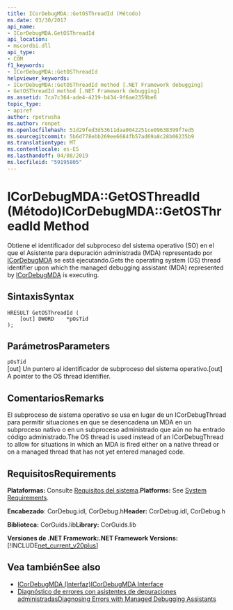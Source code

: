 ```yaml
---
title: ICorDebugMDA::GetOSThreadId (Método)
ms.date: 03/30/2017
api_name:
- ICorDebugMDA.GetOSThreadId
api_location:
- mscordbi.dll
api_type:
- COM
f1_keywords:
- ICorDebugMDA::GetOSThreadId
helpviewer_keywords:
- ICorDebugMDA::GetOSThreadId method [.NET Framework debugging]
- GetOSThreadId method [.NET Framework debugging]
ms.assetid: 7ca7c364-ade4-4219-b434-9f6ae2359be6
topic_type:
- apiref
author: rpetrusha
ms.author: ronpet
ms.openlocfilehash: 51d29fed3d53611daa0042251ce09638399f7ed5
ms.sourcegitcommit: 5b6d778ebb269ee6684fb57ad69a8c28b06235b9
ms.translationtype: MT
ms.contentlocale: es-ES
ms.lasthandoff: 04/08/2019
ms.locfileid: "59195805"
---
```

# <a name="icordebugmdagetosthreadid-method"></a><span data-ttu-id="701d0-102">ICorDebugMDA::GetOSThreadId (Método)</span><span class="sxs-lookup"><span data-stu-id="701d0-102">ICorDebugMDA::GetOSThreadId Method</span></span>
<span data-ttu-id="701d0-103">Obtiene el identificador del subproceso del sistema operativo (SO) en el que el Asistente para depuración administrada (MDA) representado por [ICorDebugMDA](../../../../docs/framework/unmanaged-api/debugging/icordebugmda-interface.md) se está ejecutando.</span><span class="sxs-lookup"><span data-stu-id="701d0-103">Gets the operating system (OS) thread identifier upon which the managed debugging assistant (MDA) represented by [ICorDebugMDA](../../../../docs/framework/unmanaged-api/debugging/icordebugmda-interface.md) is executing.</span></span>  
  
## <a name="syntax"></a><span data-ttu-id="701d0-104">Sintaxis</span><span class="sxs-lookup"><span data-stu-id="701d0-104">Syntax</span></span>  
  
```  
HRESULT GetOSThreadId (  
    [out] DWORD    *pOsTid  
);  
```  
  
## <a name="parameters"></a><span data-ttu-id="701d0-105">Parámetros</span><span class="sxs-lookup"><span data-stu-id="701d0-105">Parameters</span></span>  
 `pOsTid`  
 <span data-ttu-id="701d0-106">[out] Un puntero al identificador de subproceso del sistema operativo.</span><span class="sxs-lookup"><span data-stu-id="701d0-106">[out] A pointer to the OS thread identifier.</span></span>  
  
## <a name="remarks"></a><span data-ttu-id="701d0-107">Comentarios</span><span class="sxs-lookup"><span data-stu-id="701d0-107">Remarks</span></span>  
 <span data-ttu-id="701d0-108">El subproceso de sistema operativo se usa en lugar de un ICorDebugThread para permitir situaciones en que se desencadena un MDA en un subproceso nativo o en un subproceso administrado que aún no ha entrado código administrado.</span><span class="sxs-lookup"><span data-stu-id="701d0-108">The OS thread is used instead of an ICorDebugThread to allow for situations in which an MDA is fired either on a native thread or on a managed thread that has not yet entered managed code.</span></span>  
  
## <a name="requirements"></a><span data-ttu-id="701d0-109">Requisitos</span><span class="sxs-lookup"><span data-stu-id="701d0-109">Requirements</span></span>  
 <span data-ttu-id="701d0-110">**Plataformas:** Consulte [Requisitos del sistema](../../../../docs/framework/get-started/system-requirements.md).</span><span class="sxs-lookup"><span data-stu-id="701d0-110">**Platforms:** See [System Requirements](../../../../docs/framework/get-started/system-requirements.md).</span></span>  
  
 <span data-ttu-id="701d0-111">**Encabezado**: CorDebug.idl, CorDebug.h</span><span class="sxs-lookup"><span data-stu-id="701d0-111">**Header:** CorDebug.idl, CorDebug.h</span></span>  
  
 <span data-ttu-id="701d0-112">**Biblioteca:** CorGuids.lib</span><span class="sxs-lookup"><span data-stu-id="701d0-112">**Library:** CorGuids.lib</span></span>  
  
 **<span data-ttu-id="701d0-113">Versiones de .NET Framework:</span><span class="sxs-lookup"><span data-stu-id="701d0-113">.NET Framework Versions:</span></span>** [!INCLUDE[net_current_v20plus](../../../../includes/net-current-v20plus-md.md)]  
  
## <a name="see-also"></a><span data-ttu-id="701d0-114">Vea también</span><span class="sxs-lookup"><span data-stu-id="701d0-114">See also</span></span>

- [<span data-ttu-id="701d0-115">ICorDebugMDA (Interfaz)</span><span class="sxs-lookup"><span data-stu-id="701d0-115">ICorDebugMDA Interface</span></span>](../../../../docs/framework/unmanaged-api/debugging/icordebugmda-interface.md)
- [<span data-ttu-id="701d0-116">Diagnóstico de errores con asistentes de depuraciones administradas</span><span class="sxs-lookup"><span data-stu-id="701d0-116">Diagnosing Errors with Managed Debugging Assistants</span></span>](../../../../docs/framework/debug-trace-profile/diagnosing-errors-with-managed-debugging-assistants.md)
